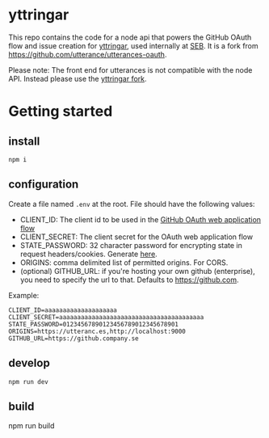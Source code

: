# yttringar

This repo contains the code for a node api that powers the GitHub OAuth flow and issue creation for [yttringar](https://github.com/sebgroup/yttringar), used internally at [SEB](https://sebgroup.com/).
It is a fork from https://github.com/utterance/utterances-oauth.

Please note: The front end for utterances is not compatible with the node API.
Instead please use the [yttringar fork](https://github.com/sebgroup/yttringar).

# Getting started

## install

```
npm i

```

## configuration

Create a file named `.env` at the root. File should have the following values:

- CLIENT_ID: The client id to be used in the [GitHub OAuth web application flow](https://developer.github.com/v3/oauth/#web-application-flow)
- CLIENT_SECRET: The client secret for the OAuth web application flow
- STATE_PASSWORD: 32 character password for encrypting state in request headers/cookies. Generate [here](https://1password.com/password-generator/).
- ORIGINS: comma delimited list of permitted origins. For CORS.
- (optional) GITHUB_URL: if you're hosting your own github (enterprise), you need to specify the url to that. Defaults to https://github.com.

Example:

```
CLIENT_ID=aaaaaaaaaaaaaaaaaaaa
CLIENT_SECRET=aaaaaaaaaaaaaaaaaaaaaaaaaaaaaaaaaaaaaaaa
STATE_PASSWORD=01234567890123456789012345678901
ORIGINS=https://utteranc.es,http://localhost:9000
GITHUB_URL=https://github.company.se
```

## develop

```
npm run dev

```

## build

npm run build
